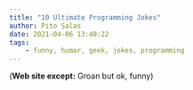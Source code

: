 ```yaml
---
title: "10 Ultimate Programming Jokes"
author: Pito Salas
date: 2021-04-06 13:40:22
tags:
    - funny, humar, geek, jokes, programming
---
```


(**Web site except:** Groan but ok, funny) 
